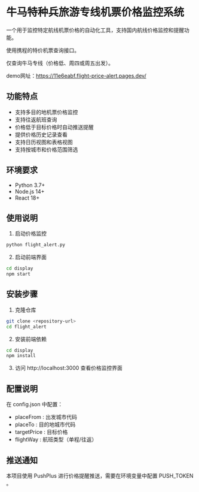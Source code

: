 # 牛马特种兵旅游专线机票价格监控系统

一个用于监控特定航线机票价格的自动化工具，支持国内航线价格监控和提醒功能。

使用携程的特价机票查询接口。

仅查询牛马专线（价格低、周四或周五出发）。

demo网址：https://11e6eabf.flight-price-alert.pages.dev/


## 功能特点

- 支持多目的地机票价格监控
- 支持往返航班查询
- 价格低于目标价格时自动推送提醒
- 提供价格历史记录查看
- 支持日历视图和表格视图
- 支持按城市和价格范围筛选


## 环境要求

- Python 3.7+
- Node.js 14+
- React 18+

## 使用说明

1. 启动价格监控
```bash
python flight_alert.py
```

2. 启动前端界面
```bash
cd display
npm start
```

## 安装步骤

1. 克隆仓库
```bash
git clone <repository-url>
cd flight_alert
```

2. 安装前端依赖
```bash
cd display
npm install
```

3. 访问 http://localhost:3000 查看价格监控界面

## 配置说明
在 config.json 中配置：
- placeFrom : 出发城市代码
- placeTo : 目的地城市代码
- targetPrice : 目标价格
- flightWay : 航班类型（单程/往返）

## 推送通知
本项目使用 PushPlus 进行价格提醒推送，需要在环境变量中配置 PUSH_TOKEN 。